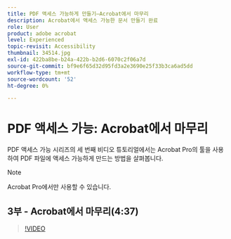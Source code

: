 ```yaml
---
title: PDF 액세스 가능하게 만들기—Acrobat에서 마무리
description: Acrobat에서 액세스 가능한 문서 만들기 완료
role: User
product: adobe acrobat
level: Experienced
topic-revisit: Accessibility
thumbnail: 34514.jpg
exl-id: 422ba8be-b24a-422b-b2d6-6070c2f06a7d
source-git-commit: bf9e6f65d32d95fd3a2e3690e25f33b3ca6ad5dd
workflow-type: tm+mt
source-wordcount: '52'
ht-degree: 0%

---
```


# PDF 액세스 가능: Acrobat에서 마무리

PDF 액세스 가능 시리즈의 세 번째 비디오 튜토리얼에서는 Acrobat Pro의 툴을 사용하여 PDF 파일에 액세스 가능하게 만드는 방법을 살펴봅니다.

>[!NOTE]
>
>Acrobat Pro에서만 사용할 수 있습니다.

## 3부 - Acrobat에서 마무리(4:37)

>[!VIDEO](https://video.tv.adobe.com/v/34514?hidetitle=true)
